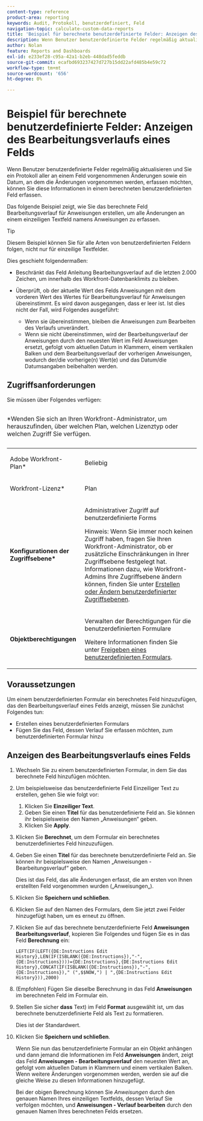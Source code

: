 ```yaml
---
content-type: reference
product-area: reporting
keywords: Audit, Protokoll, benutzerdefiniert, Feld
navigation-topic: calculate-custom-data-reports
title: 'Beispiel für berechnete benutzerdefinierte Felder: Anzeigen des Bearbeitungsverlaufs eines Felds'
description: Wenn Benutzer benutzerdefinierte Felder regelmäßig aktualisieren und Sie ein Protokoll aller an einem Feld vorgenommenen Änderungen sowie ein Datum, an dem die Änderungen vorgenommen werden, erfassen möchten, können Sie diese Informationen in einem berechneten benutzerdefinierten Feld erfassen.
author: Nolan
feature: Reports and Dashboards
exl-id: e233ef28-c95a-42a1-b2eb-448dad5feddb
source-git-commit: ecafbd693237427d727b15dd22afd485b4e59c72
workflow-type: tm+mt
source-wordcount: '656'
ht-degree: 0%

---
```


# Beispiel für berechnete benutzerdefinierte Felder: Anzeigen des Bearbeitungsverlaufs eines Felds

Wenn Benutzer benutzerdefinierte Felder regelmäßig aktualisieren und Sie ein Protokoll aller an einem Feld vorgenommenen Änderungen sowie ein Datum, an dem die Änderungen vorgenommen werden, erfassen möchten, können Sie diese Informationen in einem berechneten benutzerdefinierten Feld erfassen.

Das folgende Beispiel zeigt, wie Sie das berechnete Feld Bearbeitungsverlauf für Anweisungen erstellen, um alle Änderungen an einem einzeiligen Textfeld namens Anweisungen zu erfassen.

>[!TIP]
>
>Diesem Beispiel können Sie für alle Arten von benutzerdefinierten Feldern folgen, nicht nur für einzeilige Textfelder.

Dies geschieht folgendermaßen:

* Beschränkt das Feld Anleitung Bearbeitungsverlauf auf die letzten 2.000 Zeichen, um innerhalb des Workfront-Datenbanklimits zu bleiben.
* Überprüft, ob der aktuelle Wert des Felds Anweisungen mit dem vorderen Wert des Wertes für Bearbeitungsverlauf für Anweisungen übereinstimmt. Es wird davon ausgegangen, dass er leer ist. Ist dies nicht der Fall, wird Folgendes ausgeführt:

   * Wenn sie übereinstimmen, bleiben die Anweisungen zum Bearbeiten des Verlaufs unverändert.
   * Wenn sie nicht übereinstimmen, wird der Bearbeitungsverlauf der Anweisungen durch den neuesten Wert im Feld Anweisungen ersetzt, gefolgt vom aktuellen Datum in Klammern, einem vertikalen Balken und dem Bearbeitungsverlauf der vorherigen Anweisungen, wodurch der/die vorherige(n) Wert(e) und das Datum/die Datumsangaben beibehalten werden.

## Zugriffsanforderungen

Sie müssen über Folgendes verfügen:

<table style="table-layout:auto"> 
 <caption style="text-align: left;"> 
  <p>*Wenden Sie sich an Ihren Workfront-Administrator, um herauszufinden, über welchen Plan, welchen Lizenztyp oder welchen Zugriff Sie verfügen.</p> 
 </caption> 
 <col> 
 </col> 
 <col> 
 </col> 
 <tbody> 
  <tr> 
   <td> <p>Adobe Workfront-Plan*</p> </td> 
   <td>Beliebig</td> 
  </tr> 
  <tr> 
   <td> <p>Workfront-Lizenz*</p> </td> 
   <td> <p>Plan </p> </td> 
  </tr> 
  <tr> 
   <td><strong>Konfigurationen der Zugriffsebene*</strong> </td> 
   <td> <p>Administrativer Zugriff auf benutzerdefinierte Forms</p> <p>Hinweis: Wenn Sie immer noch keinen Zugriff haben, fragen Sie Ihren Workfront-Administrator, ob er zusätzliche Einschränkungen in Ihrer Zugriffsebene festgelegt hat. Informationen dazu, wie Workfront-Admins Ihre Zugriffsebene ändern können, finden Sie unter <a href="../../../administration-and-setup/add-users/configure-and-grant-access/create-modify-access-levels.md" class="MCXref xref">Erstellen oder Ändern benutzerdefinierter Zugriffsebenen</a>.</p> </td> 
  </tr> 
  <tr> 
   <td> <p><strong>Objektberechtigungen</strong> </p> </td> 
   <td> <p>Verwalten der Berechtigungen für die benutzerdefinierten Formulare </p> <p>Weitere Informationen finden Sie unter <a href="../../../administration-and-setup/customize-workfront/create-manage-custom-forms/share-access-to-a-custom-form.md" class="MCXref xref">Freigeben eines benutzerdefinierten Formulars</a>.<br></p> </td> 
  </tr> 
 </tbody> 
</table>

## Voraussetzungen

Um einem benutzerdefinierten Formular ein berechnetes Feld hinzuzufügen, das den Bearbeitungsverlauf eines Felds anzeigt, müssen Sie zunächst Folgendes tun:

* Erstellen eines benutzerdefinierten Formulars
* Fügen Sie das Feld, dessen Verlauf Sie erfassen möchten, zum benutzerdefinierten Formular hinzu

## Anzeigen des Bearbeitungsverlaufs eines Felds

1. Wechseln Sie zu einem benutzerdefinierten Formular, in dem Sie das berechnete Feld hinzufügen möchten.

1. Um beispielsweise das benutzerdefinierte Feld Einzeiliger Text zu erstellen, gehen Sie wie folgt vor:

   1. Klicken Sie **Einzeiliger Text**.
   1. Geben Sie einen **Titel** für das benutzerdefinierte Feld an. Sie können ihr beispielsweise den Namen „Anweisungen“ geben.
   1. Klicken Sie **Apply**.

1. Klicken Sie **Berechnet**, um dem Formular ein berechnetes benutzerdefiniertes Feld hinzuzufügen.
1. Geben Sie einen **Titel** für das berechnete benutzerdefinierte Feld an. Sie können ihr beispielsweise den Namen „Anweisungen - Bearbeitungsverlauf“ geben.

   Dies ist das Feld, das alle Änderungen erfasst, die am ersten von Ihnen erstellten Feld vorgenommen wurden („Anweisungen„).

1. Klicken Sie **Speichern und schließen**.
1. Klicken Sie auf den Namen des Formulars, dem Sie jetzt zwei Felder hinzugefügt haben, um es erneut zu öffnen.
1. Klicken Sie auf das berechnete benutzerdefinierte Feld **Anweisungen Bearbeitungsverlauf**, kopieren Sie Folgendes und fügen Sie es in das Feld **Berechnung** ein:

   ```
   LEFT(IF(LEFT({DE:Instructions Edit History},LEN(IF(ISBLANK({DE:Instructions}),"-",{DE:Instructions})))={DE:Instructions},{DE:Instructions Edit History},CONCAT(IF(ISBLANK({DE:Instructions}),"-",{DE:Instructions})," (",$$NOW,") | ",{DE:Instructions Edit History})),2000)
   ```

1. (Empfohlen) Fügen Sie dieselbe Berechnung in das Feld **Anweisungen** im berechneten Feld im Formular ein.
1. Stellen Sie sicher **dass** Text) im Feld **Format** ausgewählt ist, um das berechnete benutzerdefinierte Feld als Text zu formatieren.

   Dies ist der Standardwert.

1. Klicken Sie **Speichern und schließen**.

   Wenn Sie nun das benutzerdefinierte Formular an ein Objekt anhängen und dann jemand die Informationen im Feld **Anweisungen** ändert, zeigt das Feld **Anweisungen - Bearbeitungsverlauf** den neuesten Wert an, gefolgt vom aktuellen Datum in Klammern und einem vertikalen Balken. Wenn weitere Änderungen vorgenommen werden, werden sie auf die gleiche Weise zu diesen Informationen hinzugefügt.

   Bei der obigen Berechnung können Sie *Anweisungen* durch den genauen Namen Ihres einzeiligen Textfelds, dessen Verlauf Sie verfolgen möchten, und **Anweisungen - Verlauf bearbeiten** durch den genauen Namen Ihres berechneten Felds ersetzen.
